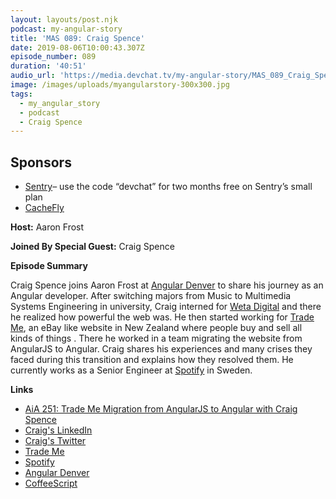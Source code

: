 ```yaml
---
layout: layouts/post.njk
podcast: my-angular-story
title: 'MAS 089: Craig Spence'
date: 2019-08-06T10:00:43.307Z
episode_number: 089
duration: '40:51'
audio_url: 'https://media.devchat.tv/my-angular-story/MAS_089_Craig_Spence.mp3'
image: /images/uploads/myangularstory-300x300.jpg
tags:
  - my_angular_story
  - podcast
  - Craig Spence
---
```

## **Sponsors**

* [Sentry](http://sentry.io/)– use the code “devchat” for two months free on Sentry’s small plan
* [CacheFly](https://www.cachefly.com/)

**Host:** Aaron Frost

**Joined By Special Guest:** Craig Spence

**Episode Summary**

Craig Spence joins Aaron Frost at [Angular Denver](https://angulardenver.com/) to share his journey as an Angular developer. After switching majors from Music to Multimedia Systems Engineering in university, Craig interned for [Weta Digital](https://www.wetafx.co.nz/) and there he realized how powerful the web was. He then started working for [Trade Me](https://www.trademe.co.nz/), an eBay like website in New Zealand where people buy and sell all kinds of things . There he worked in a team migrating the website from AngularJS to Angular.  Craig shares his experiences and many crises they faced during this transition and explains how they resolved them. He currently  works as a Senior Engineer at [Spotify](https://www.spotify.com/) in Sweden. 

**Links**

* [AiA 251: Trade Me Migration from AngularJS to Angular with Craig Spence](https://devchat.tv/adv-in-angular/aia-251-craig-spence/)
* [Craig's LinkedIn](https://www.linkedin.com/in/craig-spence/)
* [Craig's Twitter](https://twitter.com/phenomnominal)
* [Trade Me](https://www.trademe.co.nz/) 
* [Spotify](https://www.spotify.com/)
* [Angular Denver](https://angulardenver.com/)
* [CoffeeScript](https://coffeescript.org/)
